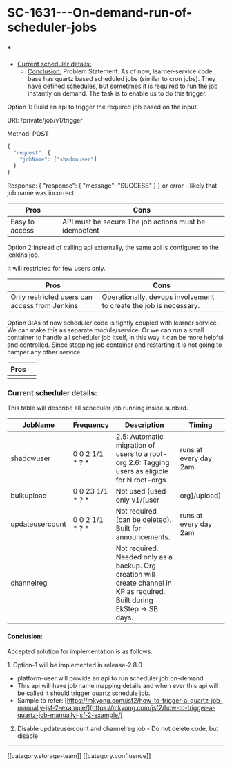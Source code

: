 # SC-1631---On-demand-run-of-scheduler-jobs

### \*

* [Current scheduler details:](sc-1631-on-demand-run-of-scheduler-jobs.md#current-scheduler-details:)
  * [Conclusion:](sc-1631-on-demand-run-of-scheduler-jobs.md#conclusion:) Problem Statement:  As of now, learner-service code base has quartz based scheduled jobs (similar to cron jobs). They have defined schedules, but sometimes it is required to run the job instantly on demand. The task is to enable us to do this trigger.

Option 1: Build an api to trigger the required job based on the input.&#x20;

URl: /private/job/v1/trigger

Method: POST

```js
{
  "request": {
    "jobName": ["shadowuser"]
  }
}

```

Response: { "response": { "message": "SUCCESS" } } or error - likely that job name was incorrect.

| Pros           | Cons                                                  |
| -------------- | ----------------------------------------------------- |
| Easy to access | API must be secure The job actions must be idempotent |

Option 2:Instead of calling api externally, the same api is configured to the jenkins job.

It will restricted for few users only.

| Pros                                          | Cons                                                              |
| --------------------------------------------- | ----------------------------------------------------------------- |
| Only restricted users can access from Jenkins | Operationally, devops involvement to create the job is necessary. |

Option 3:As of now scheduler code is tightly coupled with learner service. We can make this as separate module/service. Or we can run a small container to handle all scheduler job itself, in this way it can be more helpful and controlled. Since stopping job container and restarting it is not going to hamper any other service.

| Pros |   |
| ---- | - |
|      |   |

### Current scheduler details:

This table will describe all scheduler job running inside sunbird.

| JobName         | Frequency          | Description                                                                                                               | Timing                |
| --------------- | ------------------ | ------------------------------------------------------------------------------------------------------------------------- | --------------------- |
| shadowuser      | 0 0 2 1/1 \* ? \*  | 2.5: Automatic migration of users to a root-org 2.6: Tagging users as eligible for N root-orgs.                           | runs at every day 2am |
| bulkupload      | 0 0 23 1/1 \* ? \* | Not used (used only v1/\[user                                                                                             | org]/upload)          |
| updateusercount | 0 0 2 1/1 \* ? \*  | Not required (can be deleted). Built for announcements.                                                                   | runs at every day 2am |
| channelreg      |                    | Not required. Needed only as a backup. Org creation will create channel in KP as required. Built during EkStep → SB days. |                       |

#### Conclusion:

Accepted solution for implementation is as follows:

&#x20;1\. Option-1 will be implemented in release-2.8.0

* platform-user will provide an api to run scheduler job on-demand
* This api will have job name mapping details and when ever this api will be called it should trigger quartz schedule job.
* Sample to refer: [https://mkyong.com/jsf2/how-to-trigger-a-quartz-job-manually-jsf-2-example/](https://mkyong.com/jsf2/how-to-trigger-a-quartz-job-manually-jsf-2-example/)

2. Disable updateusercount and channelreg job - Do not delete code, but disable

&#x20; &#x20;

&#x20;&#x20;

***

\[\[category.storage-team]] \[\[category.confluence]]
